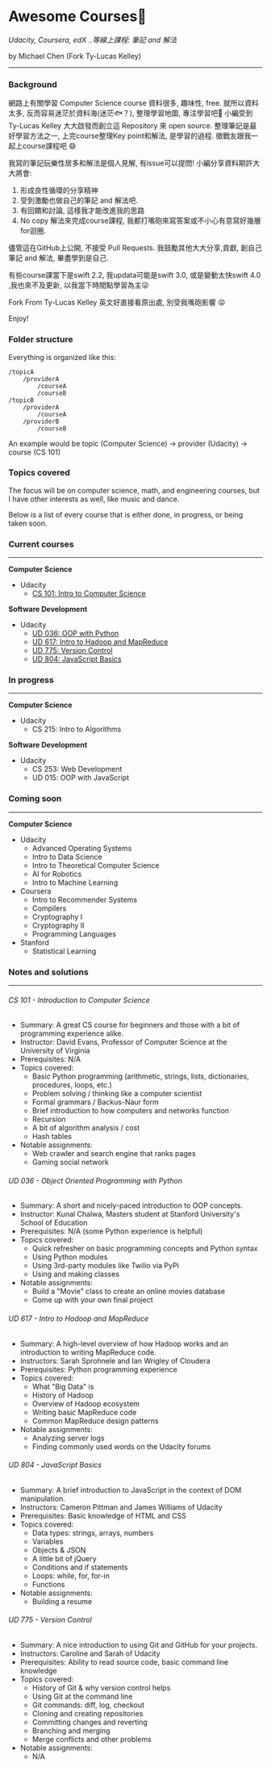 # Awesome Courses:rocket:

*Udacity, Coursera, edX ..等線上課程: 筆記 and 解法*

by Michael Chen (Fork Ty-Lucas Kelley)

---

### Background

網路上有關學習 Computer Science course 資料很多, 趣味性, free.
就所以資料太多, 反而容易迷茫於資料海(迷茫🐟？), 整理學習地圖, 專注學習吧:dart:
小編受到 Ty-Lucas Kelley 大大啟發而創立這 Repository 來 open source.
整理筆記是最好學習方法之一, 上完course整理Key point和解法, 是學習的過程.
徵戰友跟我一起上course課程吧 :smile:

我寫的筆記玩樂性居多和解法是個人見解, 有issue可以提問!
小編分享資料期許大大將會:

1. 形成良性循環的分享精神
2. 受到激勵也做自己的筆記 and 解法吧.
3. 有回饋和討論, 這樣我才能改進我的思路
4. No copy 解法來完成course課程, 我都打嘴砲來寫答案或不小心有意寫好幾層for迴圈.

儘管這在GitHub上公開, 不接受 Pull Requests.
我鼓勵其他大大分享,貢獻, 創自己筆記 and 解法, 畢盡學到是自己.

有些course課當下是swift 2.2, 我updata可能是swift 3.0, 或是變動太快swift 4.0
,我也來不及更新, 以我當下時間點學習為主:stuck_out_tongue_winking_eye: 

Fork From Ty-Lucas Kelley 英文好直接看原出處, 別受我嘴砲影響 :stuck_out_tongue_winking_eye:

Enjoy!

### Folder structure

Everything is organized like this:

```
/topicA
    /providerA
        /courseA
        /courseB
/topicB
    /providerA
        /courseA
    /providerB
        /courseB
```

An example would be topic (Computer Science) -> provider (Udacity) -> course (CS 101)

### Topics covered

The focus will be on computer science, math, and engineering courses,
but I have other interests as well, like music and dance.

Below is a list of every course that is either done, in progress, or being taken
soon.

### Current courses

---

**Computer Science**

* Udacity
    * [CS 101: Intro to Computer Science](#cs-101---introduction-to-computer-science)

**Software Development**

* Udacity
    * [UD 036: OOP with Python](#ud-036---object-oriented-programming-with-python)
    * [UD 617: Intro to Hadoop and MapReduce](#ud-617---intro-to-hadoop-and-mapreduce)
    * [UD 775: Version Control](#ud-775---version-control)
    * [UD 804: JavaScript Basics](#ud-804---javascript-basics)

### In progress

---

**Computer Science**

* Udacity
    * CS 215: Intro to Algorithms

**Software Development**

* Udacity
    * CS 253: Web Development
    * UD 015: OOP with JavaScript

### Coming soon

---

**Computer Science**

* Udacity
    * Advanced Operating Systems
    * Intro to Data Science
    * Intro to Theoretical Computer Science
    * AI for Robotics
    * Intro to Machine Learning
* Coursera
    * Intro to Recommender Systems
    * Compilers
    * Cryptography I
    * Cryptography II
    * Programming Languages
* Stanford
    * Statistical Learning

### Notes and solutions

---

###### CS 101 - Introduction to Computer Science

* Summary: A great CS course for beginners and those with a bit of programming experience alike.
* Instructor: David Evans, Professor of Computer Science at the University of Virginia
* Prerequisites: N/A
* Topics covered:
    * Basic Python programming (arithmetic, strings, lists, dictionaries, procedures, loops, etc.)
    * Problem solving / thinking like a computer scientist
    * Formal grammars / Backus-Naur form
    * Brief introduction to how computers and networks function
    * Recursion
    * A bit of algorithm analysis / cost
    * Hash tables
* Notable assignments:
    * Web crawler and search engine that ranks pages
    * Gaming social network

###### UD 036 - Object Oriented Programming with Python

* Summary: A short and nicely-paced introduction to OOP concepts.
* Instructor: Kunal Chalwa, Masters student at Stanford University's School of Education
* Prerequisites: N/A (some Python experience is helpful)
* Topics covered:
    * Quick refresher on basic programming concepts and Python syntax
    * Using Python modules
    * Using 3rd-party modules like Twilio via PyPi
    * Using and making classes
* Notable assignments:
    * Build a "Movie" class to create an online movies database
    * Come up with your own final project

###### UD 617 - Intro to Hadoop and MapReduce

* Summary: A high-level overview of how Hadoop works and an introduction to writing MapReduce code.
* Instructors: Sarah Sprohnele and Ian Wrigley of Cloudera
* Prerequisites: Python programming experience
* Topics covered:
    * What "Big Data" is
    * History of Hadoop
    * Overview of Hadoop ecosystem
    * Writing basic MapReduce code
    * Common MapReduce design patterns
* Notable assignments:
    * Analyzing server logs
    * Finding commonly used words on the Udacity forums

###### UD 804 - JavaScript Basics

* Summary: A brief introduction to JavaScript in the context of DOM manipulation.
* Instructors: Cameron Pittman and James Williams of Udacity
* Prerequisites: Basic knowledge of HTML and CSS
* Topics covered:
    * Data types: strings, arrays, numbers
    * Variables
    * Objects & JSON
    * A little bit of jQuery
    * Conditions and if statements
    * Loops: while, for, for-in
    * Functions
* Notable assignments:
    * Building a resume

###### UD 775 - Version Control

* Summary: A nice introduction to using Git and GitHub for your projects.
* Instructors: Caroline and Sarah of Udacity
* Prerequisites: Ability to read source code, basic command line knowledge
* Topics covered:
    * History of Git & why version control helps
    * Using Git at the command line
    * Git commands: diff, log, checkout
    * Cloning and creating repositories
    * Committing changes and reverting
    * Branching and merging
    * Merge conflicts and other problems
* Notable assignments:
    * N/A
